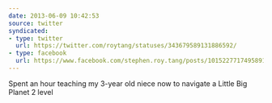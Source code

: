 ```yaml
---
date: 2013-06-09 10:42:53
source: twitter
syndicated:
- type: twitter
  url: https://twitter.com/roytang/statuses/343679589131886592/
- type: facebook
  url: https://www.facebook.com/stephen.roy.tang/posts/10152277174958912
---
```


Spent an hour teaching my 3-year old niece now to navigate a Little Big Planet 2 level